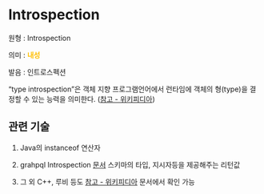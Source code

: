# Introspection

원형 : Introspection

의미  : <span style="color:#FFBF00; font-weight:bold;">내성</span>

발음 : 인트로스펙션

“type introspection”은 객체 지향 프로그램언어에서 런타임에 객체의 형(type)을 결정할 수 있는 능력을 의미한다.
([참고 - 위키피디아](https://en.wikipedia.org/wiki/Type_introspection))

## 관련 기술

1. Java의 instanceof 연산자

2. grahpql Introspection [문서](https://graphql.org/learn/introspection/)
스키마의 타입, 지시자등을 제공해주는 리턴값


3. 그 외 C++, 루비 등도 [참고 - 위키피디아](https://en.wikipedia.org/wiki/Type_xintrospection) 문서에서 확인 가능